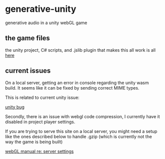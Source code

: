 # generative-unity
generative audio in a unity webGL game

## the game files
the unity project, C# scripts, and .jslib plugin that makes this all work is all [here](https://github.com/jinpavg/simpleComms-game)

## current issues

On a local server, getting an error in console regarding the unity wasm build. It seems like it can be fixed by sending correct MIME types. 

This is related to current unity issue:

[unity bug](https://issuetracker.unity3d.com/issues/webgl-wasm-streaming-compile-failed-browser-errors-occur-when-launching-any-unity-project-on-a-server)


Secondly, there is an issue with webgl code compression, I currently have it disabled in project player settings. 

If you are trying to serve this site on a local server, you might need a setup like the ones described below to handle .gzip (which is currently not the way the game is being built)

[webGL manual re: server settings](https://us04web.zoom.us/j/2671415526?pwd=U0dSRkpWTzZVTGJVZFZRck4yVW1yQT09)